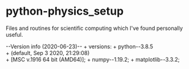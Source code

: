# python-physics_setup

Files and routines for scientific computing 
which I've found personally useful.

--Version info (2020-06-23)--
           + versions:
                + python--3.8.5  
                        + (default, Sep  3 2020, 21:29:08)  
                        + [MSC v.1916 64 bit (AMD64)];
                + numpy--1.19.2; 
                + matplotlib--3.3.2;
